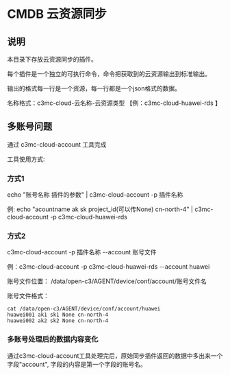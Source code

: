 # CMDB 云资源同步

## 说明

本目录下存放云资源同步的插件。

每个插件是一个独立的可执行命令，命令把获取到的云资源输出到标准输出。

输出的格式每一行是一个资源，每一行都是一个json格式的数据。

名称格式：c3mc-cloud-云名称-云资源类型 【例：c3mc-cloud-huawei-rds 】

## 多账号问题

通过 c3mc-cloud-account 工具完成

工具使用方式:

### 方式1

echo "账号名称 插件的参数" | c3mc-cloud-account -p 插件名称

例: echo  "acountname ak sk project_id(可以传None) cn-north-4" | c3mc-cloud-account -p c3mc-cloud-huawei-rds

### 方式2

c3mc-cloud-account -p 插件名称 --account 账号文件

例：c3mc-cloud-account -p c3mc-cloud-huawei-rds --account huawei 

账号文件位置： /data/open-c3/AGENT/device/conf/account/账号文件名

账号文件格式：
```
cat /data/open-c3/AGENT/device/conf/account/huawei 
huawei001 ak1 sk1 None cn-north-4
huawei002 ak2 sk2 None cn-north-4
```
### 多账号处理后的数据内容变化

通过c3mc-cloud-account工具处理完后，原始同步插件返回的数据中多出来一个字段"account", 字段的内容是第一个字段的账号名。

